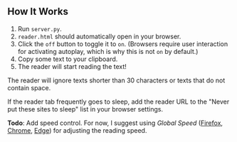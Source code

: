 ## How It Works

1. Run `server.py`.
2. `reader.html` should automatically open in your browser.
3. Click the `off` button to toggle it to `on`. (Browsers require user interaction for activating autoplay, which is why this is not `on` by default.)
4. Copy some text to your clipboard.
5. The reader will start reading the text!

The reader will ignore texts shorter than 30 characters or texts that do not contain space.

If the reader tab frequently goes to sleep, add the reader URL to the "Never put these sites to sleep" list in your browser settings.

**Todo**: Add speed control. For now, I suggest using *Global Speed* ([Firefox](https://addons.mozilla.org/en-US/firefox/addon/global-speed/), [Chrome](https://chromewebstore.google.com/detail/global-speed/jpbjcnkcffbooppibceonlgknpkniiff), [Edge](https://microsoftedge.microsoft.com/addons/detail/global-speed/mjhlabbcmjflkpjknnicihkfnmbdfced)) for adjusting the reading speed.

